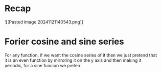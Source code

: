 # Recap
![[Pasted image 20241121140543.png]]

# Forier cosine and sine series

For any function, if we want the cosine series of it then we just pretend that it is an even function by mirroring it on the y axis and then making it periodic, for a sine funcion we preten
